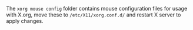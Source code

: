 The ``xorg mouse config`` folder contains mouse configuration files for usage with X.org, move these to ``/etc/X11/xorg.conf.d/`` and restart X server to apply changes.
